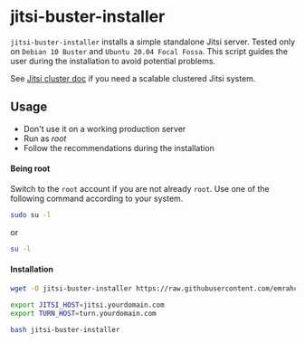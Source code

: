 # jitsi-buster-installer

`jitsi-buster-installer` installs a simple standalone Jitsi server. Tested only
on `Debian 10 Buster` and `Ubuntu 20.04 Focal Fossa`. This script guides the
user during the installation to avoid potential problems.

See
[Jitsi cluster doc](https://github.com/emrahcom/emrah-buster-templates/blob/master/doc/jitsi_cluster.md)
if you need a scalable clustered Jitsi system.

## Usage

- Don't use it on a working production server
- Run as _root_
- Follow the recommendations during the installation

#### Being root

Switch to the `root` account if you are not already `root`. Use one of the
following command according to your system.

```bash
sudo su -l
```

or

```bash
su -l
```

#### Installation

```bash
wget -O jitsi-buster-installer https://raw.githubusercontent.com/emrahcom/emrah-tools/main/jitsi/installer/buster/jitsi-buster-installer

export JITSI_HOST=jitsi.yourdomain.com
export TURN_HOST=turn.yourdomain.com

bash jitsi-buster-installer
```
